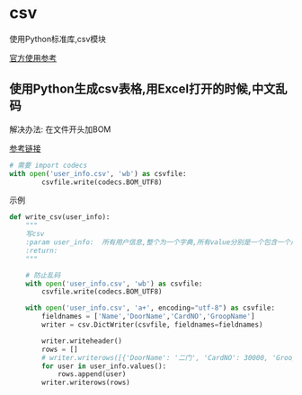 # csv

使用Python标准库,csv模块

[官方使用参考](https://docs.python.org/3.5/library/csv.html)

## 使用Python生成csv表格,用Excel打开的时候,中文乱码

解决办法: 在文件开头加BOM

[参考链接](https://segmentfault.com/a/1190000004321605)

```python
# 需要 import codecs
with open('user_info.csv', 'wb') as csvfile:
        csvfile.write(codecs.BOM_UTF8)
```

示例

```python
def write_csv(user_info):
    """
    写csv
    :param user_info:  所有用户信息,整个为一个字典,所有value分别是一个包含一个用户信息的字典
    :return:
    """

    # 防止乱码
    with open('user_info.csv', 'wb') as csvfile:
        csvfile.write(codecs.BOM_UTF8)

    with open('user_info.csv', 'a+', encoding="utf-8") as csvfile:
        fieldnames = ['Name','DoorName','CardNO','GroopName']
        writer = csv.DictWriter(csvfile, fieldnames=fieldnames)

        writer.writeheader()
        rows = []
        # writer.writerows([{'DoorName': '二门', 'CardNO': 30000, 'GroopName': '内部运营\\行政', 'Name': '王麻子'},{'DoorName': '二门', 'CardNO': 40000, 'GroopName': '内部运营\\行政', 'Name': '张三'}])
        for user in user_info.values():
            rows.append(user)
        writer.writerows(rows)
```